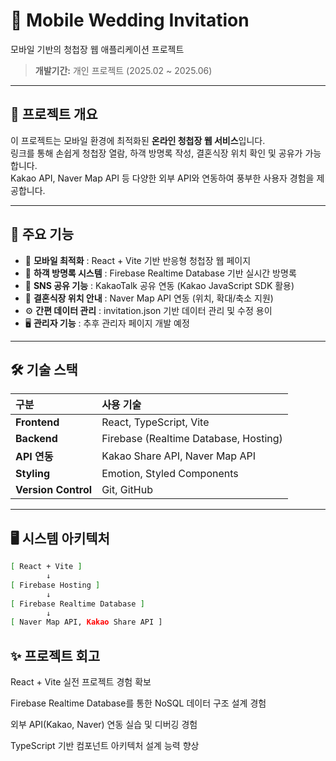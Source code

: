 # 📱 Mobile Wedding Invitation

모바일 기반의 청첩장 웹 애플리케이션 프로젝트  
> **개발기간:** 개인 프로젝트 (2025.02 ~ 2025.06)

---

## 📖 프로젝트 개요

이 프로젝트는 모바일 환경에 최적화된 **온라인 청첩장 웹 서비스**입니다.  
링크를 통해 손쉽게 청첩장 열람, 하객 방명록 작성, 결혼식장 위치 확인 및 공유가 가능합니다.  
Kakao API, Naver Map API 등 다양한 외부 API와 연동하여 풍부한 사용자 경험을 제공합니다.

---

## 🚀 주요 기능

- 📱 **모바일 최적화** : React + Vite 기반 반응형 청첩장 웹 페이지
- 📝 **하객 방명록 시스템** : Firebase Realtime Database 기반 실시간 방명록
- 🔗 **SNS 공유 기능** : KakaoTalk 공유 연동 (Kakao JavaScript SDK 활용)
- 📍 **결혼식장 위치 안내** : Naver Map API 연동 (위치, 확대/축소 지원)
- ⚙️ **간편 데이터 관리** : invitation.json 기반 데이터 관리 및 수정 용이
- 🖥️ **관리자 기능** : 추후 관리자 페이지 개발 예정

---

## 🛠️ 기술 스택

| 구분 | 사용 기술 |
| :--- | :--- |
| **Frontend** | React, TypeScript, Vite |
| **Backend** | Firebase (Realtime Database, Hosting) |
| **API 연동** | Kakao Share API, Naver Map API |
| **Styling** | Emotion, Styled Components |
| **Version Control** | Git, GitHub |

---

## 🖥️ 시스템 아키텍처

```bash
[ React + Vite ]
        ↓
[ Firebase Hosting ]
        ↓
[ Firebase Realtime Database ]
        ↓
[ Naver Map API, Kakao Share API ]


```

## ✨ 프로젝트 회고

React + Vite 실전 프로젝트 경험 확보

Firebase Realtime Database를 통한 NoSQL 데이터 구조 설계 경험

외부 API(Kakao, Naver) 연동 실습 및 디버깅 경험

TypeScript 기반 컴포넌트 아키텍처 설계 능력 향상
